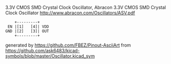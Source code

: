 3.3V CMOS SMD Crystal Clock Oscillator, Abracon
3.3V CMOS SMD Crystal Clock Oscillator
http://www.abracon.com/Oscillators/ASV.pdf


	    +---------+
	 EN |[1]   [4]| VDD
	GND |[2]   [3]| OUT
	    +---------+


generated by https://github.com/FBEZ/Pinout-AsciiArt from https://github.com/ask6483/kicad-symbols/blob/master/Oscillator.kicad_sym